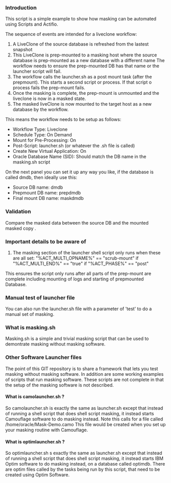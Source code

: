 ### Introduction

This script is a simple example to show how masking can be automated using Scripts and Actifio.   


The sequence of events are intended for a liveclone workflow:

1)  A LiveClone of the source database is refreshed from the lastest snapshot
2)  This LiveClone is prep-mounted to a masking host where the source database is prep-mounted as a new database with a different name
The workflow needs to ensure the prep-mounted DB has that name or the launcher script will fail.
3)  The workflow calls the launcher.sh as a post mount task (after the prepmount). This starts a second script or process.
If that script o process fails the prep-mount fails.
4)  Once the masking is complete, the prep-mount is unmounted and the liveclone is now in a masked state.
5)  The masked liveClone is now mounted to the target host as a new database by the workflow.

This means the workflow needs to be setup as follows:

* Workflow Type:  Liveclone
* Schedule Type:  On Demand
* Mount for Pre-Processing:  On
* Post-Script:  launcher.sh   (or whatever the .sh file is called)
* Create New Virtual Application:  On
* Oracle Database Name (SID):  Should match the DB name in the masking.sh script  

On the next panel you can set it up any way you like,  if the database is called dmdb, then ideally use this:

* Source DB name:      dmdb
* Prepmount DB name:   prepdmdb 
* Final mount DB name: maskdmdb

### Validation

Compare the masked data between the source DB and the mounted masked copy .

### Important details to be aware of

1)  The masking section of the launcher shell script only runs when these are all set:   "%ACT_MULTI_OPNAME%" == "scrub-mount" if "%ACT_MULTI_END%" == "true" if "%ACT_PHASE%" == "post" 

This ensures the script only runs after all parts of the prep-mount are complete including mounting of logs and starting of prepmounted Database.

### Manual test of launcher file

You can also run the launcher.sh file with a parameter of 'test' to do a manual set of masking.

### What is masking.sh

Masking.sh is a simple and trivial masking script that can be used to demontrate masking without masking software.

### Other Software Launcher files
The point of this GIT repository is to share a framework that lets you test masking without masking software.  In addition are some working examples of scripts that run masking software.   These scripts are not complete in that the setup of the masking software is not described.

#### What is camolauncher.sh ?

So camolauncher.sh is exactly the same as launcher.sh except that instead of running a shell script that does shell script masking, it instead starts Camouflage software to do masking instead.   Note this calls for a file called /home/oracle/Mask-Demo.camo    This file would be created when you set up your masking routine with Camouflage.

#### What is optimlauncher.sh ?

So optimlauncher.sh s exactly the same as launcher.sh except that instead of running a shell script that does shell script masking, it instead starts IBM Optim software to do masking instead, on a database called optimdb.  There are optim files called by the tasks being run by this script, that need to be created using Optim Software.
